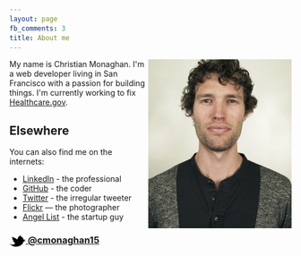 ```yaml
---
layout: page
fb_comments: 3
title: About me
---
```


<img src="/res/Mon3-cropped.png" width="256" align="right">

My name is Christian Monaghan. I'm a web developer living in San Francisco with a passion for building things. I'm currently working to fix [Healthcare.gov](https://www.healthcare.gov/).

## Elsewhere

You can also find me on the internets:

- [LinkedIn](http://www.linkedin.com/in/christianmonaghan) - the professional
- [GitHub](https://github.com/cmonaghan) - the coder
- [Twitter](http://twitter.com/cmonaghan15) - the irregular tweeter
- [Flickr](http://www.flickr.com/photos/christianmonaghan/) — the photographer
- [Angel List](https://angel.co/christian-monaghan) - the startup guy

### [<img src="/res/twitter.png" width="29" height="20" style="display:inline-block;vertical-align:middle"> @cmonaghan15](http://twitter.com/cmonaghan15)
